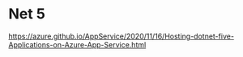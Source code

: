 # Net 5

https://azure.github.io/AppService/2020/11/16/Hosting-dotnet-five-Applications-on-Azure-App-Service.html
